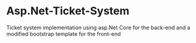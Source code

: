 # Asp.Net-Ticket-System
Ticket system implementation using asp.Net Core for the back-end and a modified bootstrap template for the front-end
